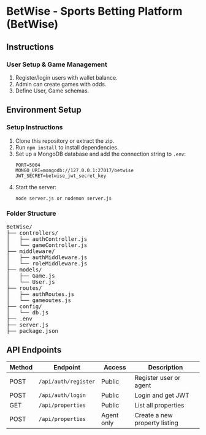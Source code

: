 # BetWise - Sports Betting Platform (BetWise) 
## Instructions
### User Setup & Game Management
1. Register/login users with wallet balance.
2. Admin can create games with odds.
3. Define User, Game schemas.

## Environment Setup
### Setup Instructions
1. Clone this repository or extract the zip.
2. Run `npm install` to install dependencies.
3. Set up a MongoDB database and add the connection string to `.env`:
   ```
   PORT=5004
   MONGO_URI=mongodb://127.0.0.1:27017/betwise
   JWT_SECRET=betwise_jwt_secret_key
   ```
4. Start the server:
   ```
   node server.js or nodemon server.js
   ```


### Folder Structure
<pre>
BetWise/
├── controllers/
│   ├── authController.js
│   └── gameController.js
├── middleware/
│   ├── authMiddleware.js
│   └── roleMiddleware.js
├── models/
│   ├── Game.js
│   └── User.js
├── routes/
│   ├── authRoutes.js
│   └── gameoutes.js
├── config/
│   └── db.js
├── .env
├── server.js
├── package.json
</pre>


## API Endpoints

| Method | Endpoint             | Access     | Description                   |
| ------ | -------------------- | ---------- | ----------------------------- |
| POST   | `/api/auth/register` | Public     | Register user or agent        |
| POST   | `/api/auth/login`    | Public     | Login and get JWT             |
| GET    | `/api/properties`    | Public     | List all properties           |
| POST   | `/api/properties`    | Agent only | Create a new property listing |


